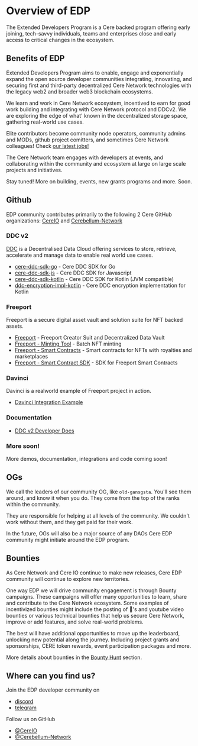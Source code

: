 
# Overview of EDP
The Extended Developers Program is a Cere backed program offering early joining, tech-savvy individuals, teams and enterprises close and early access to critical changes in the ecosystem. 


## Benefits of EDP
Extended Developers Program aims to enable, engage and exponentially expand the open source developer communities integrating, innovating, and securing first and third-party decentralized Cere Network technologies with the legacy web2 and broader web3 blockchain ecosystems.

We learn and work in Cere Network ecosystem, incentived to earn for good work building and integrating with Cere Network protocol and DDCv2.  We are exploring the edge of what' known in the decentralized storage space, gathering real-world use cases.

Elite contributors become community node operators, community admins and MODs, github project comitters, and sometimes Cere Network colleagues! Check [our latest jobs!](https://jobs.lever.co/cere-network)

The Cere Network team engages with developers at events, and collaborating within the community and ecosystem at large on large scale projects and initiatives. 

Stay tuned! More on building, events, new grants programs and more. Soon. 

## Github
EDP community contributes primarily to the following 2 Cere GitHub organizations: [CereIO](https://github.com/cere-io) and [Cerebellum-Network](https://github.com/Cerebellum-Network)

### DDC v2 ###
[DDC](https://docs.cere.network/ddc/overview) is a Decentralised Data Cloud offering services to store, retrieve, accelerate and manage data to enable real world use cases.
- [cere-ddc-sdk-go](https://github.com/Cerebellum-Network/cere-ddc-sdk-go) - Cere DDC SDK for Go
- [cere-ddc-sdk-js](https://github.com/Cerebellum-Network/cere-ddc-sdk-js) - Cere DDC SDK for Javascript
- [cere-ddc-sdk-kotlin](https://github.com/Cerebellum-Network/cere-ddc-sdk-kotlin) - Cere DDC SDK for Kotlin (JVM compatible)
- [ddc-encryption-impl-kotlin](https://github.com/Cerebellum-Network/ddc-encryption-impl-kotlin) - Cere DDC encryption implementation for Kotlin

### Freeport ###
Freeport is a secure digital asset vault and solution suite for NFT backed assets.
- [Freeport](https://github.com/Cerebellum-Network/Cere-Freeport) - Freeport Creator Suit and Decentralized Data Vault
- [Freeport - Minting Tool](https://github.com/Cerebellum-Network/freeport-minting-tool) - Batch NFT minting
- [Freeport - Smart Contracts](https://github.com/Cerebellum-Network/Freeport-Smart-Contracts) - Smart contracts for NFTs with royalties and marketplaces
- [Freeport - Smart Contract SDK](https://github.com/Cerebellum-Network/Freeport-Smart-Contracts-SDK) - SDK for Freeport Smart Contracts

### Davinci ###
Davinci is a realworld example of Freeport project in action.
- [Davinci Integration Example](https://github.com/cere-io/integration-external-app-example)

### Documentation ###
- [DDC v2 Developer Docs](https://github.com/Cerebellum-Network/docs.cere.network)

### More soon! ###
More demos, documentation, integrations and code coming soon!

## OGs
We call the leaders of our community OG, like `old-gansgsta`. You'll see them around, and know it when you do. They come from the top of the ranks within the community. 

They are responsible for helping at all levels of the community. We couldn't work without them, and they get paid for their work.

In the future, OGs will also be a major source of any DAOs Cere EDP community might initiate around the EDP program.

## Bounties
As Cere Network and Cere IO continue to make new releases, Cere EDP community will continue to explore new territories. 

One way EDP we will drive community engagement is through Bounty campaigns. These campaigns will offer many opportunities to learn, share and contribute to the Cere Network ecosystem. Some examples of incentivized bounties might include the posting of 🧵's and youtube video bounties or various technical bounties that help us secure Cere Network, improve or add features, and solve real-world problems.

The best will have additional opportunities to move up the leaderboard, unlocking new potential along the journey. Including project grants and sponsorships, CERE token rewards, event participation packages and more. 

More details about bounties in the [Bounty Hunt](bounties.md) section.

## Where can you find us? 
Join the EDP developer community on 
- [discord](https://discord.gg/bFv6jkpK8N)
- [telegram](https://t.me/ceretroubleshooting)

Follow us on GitHub 
- [@CereIO](https://github.com/cere-io) 
- [@Cerebellum-Network](https://github.com/Cerebellum-Network)

